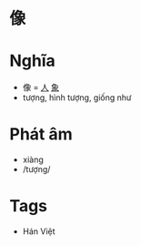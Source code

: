 # 像

# Nghĩa
* 像 = [人](人.md) [象](象.md)
* tượng, hình tượng, giống như

# Phát âm
* xiàng
*  /tượng/

# Tags
* Hán Việt

<script>window.HANZI_FIELD='像';</script>
